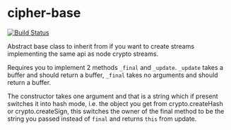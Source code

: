 cipher-base
===

[![Build Status](https://travis-ci.org/crypto-browserify/cipher-base.svg)](https://travis-ci.org/crypto-browserify/cipher-base)

Abstract base class to inherit from if you want to create streams implementing
the same api as node crypto streams.

Requires you to implement 2 methods `_final` and `_update`. `_update` takes a
buffer and should return a buffer, `_final` takes no arguments and should return
a buffer.


The constructor takes one argument and that is a string which if present switches
it into hash mode, i.e. the object you get from crypto.createHash or
crypto.createSign, this switches the owner of the final method to be the string
you passed instead of `final` and returns `this` from update.
